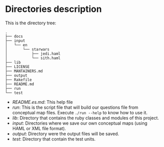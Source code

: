 **Directories description**
===========================

This is the directory tree:

```
.
├── docs
├── input
│   └── en
│       └── starwars
│           ├── jedi.haml
│           └── sith.haml
├── lib
├── LICENSE
├── MANTAINERS.md
├── output
├── Rakefile
├── README.md
├── run
└── test
```

* *README.es.md*: This help file
* *run*: This is the script file that will build our questions file 
from conceptual map files. Execute `./run --help` to know how to use it.
* *lib*: Directory that contains the ruby classes and modules of this project.
* *input*: Directories where we save our own conceptual maps (using HAML or XML file format).
* *output*: Directory were the output files will be saved.
* *test*: Directory that contain the test units.


